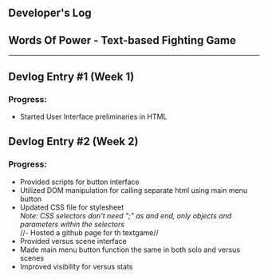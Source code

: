 ## Developer's Log

## Words Of Power - Text-based Fighting Game

---

## Devlog Entry #1 (Week 1)

### Progress: 
- Started User Interface preliminaries in HTML  

## Devlog Entry #2 (Week 2)

### Progress:
- Provided scripts for button interface  
- Utilized DOM manipulation for calling separate html using main menu button  
- Updated CSS file for stylesheet  
  *Note: CSS selectors don't need ";" as and end, only objects and parameters within the selectors*  
//- Hosted a github page for th textgame//  
- Provided versus scene interface  
- Made main menu button function the same in both solo and versus scenes  
- Improved visibility for versus stats  

